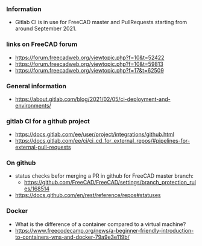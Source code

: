 ### Information
+ Gitlab CI is in use for FreeCAD master and PullRequests starting from around September 2021.

### links on FreeCAD forum
+ https://forum.freecadweb.org/viewtopic.php?f=10&t=52422
+ https://forum.freecadweb.org/viewtopic.php?f=10&t=59813
+ https://forum.freecadweb.org/viewtopic.php?f=17&t=62509

### General information
+ https://about.gitlab.com/blog/2021/02/05/ci-deployment-and-environments/

### gitlab CI for a github project
+ https://docs.gitlab.com/ee/user/project/integrations/github.html
+ https://docs.gitlab.com/ee/ci/ci_cd_for_external_repos/#pipelines-for-external-pull-requests

### On github
+ status checks befor merging a PR in github for FreeCAD master branch:
    + https://github.com/FreeCAD/FreeCAD/settings/branch_protection_rules/168514
+ https://docs.github.com/en/rest/reference/repos#statuses

### Docker
+ What is the difference of a container compared to a virtual machine?
+ https://www.freecodecamp.org/news/a-beginner-friendly-introduction-to-containers-vms-and-docker-79a9e3e119b/

